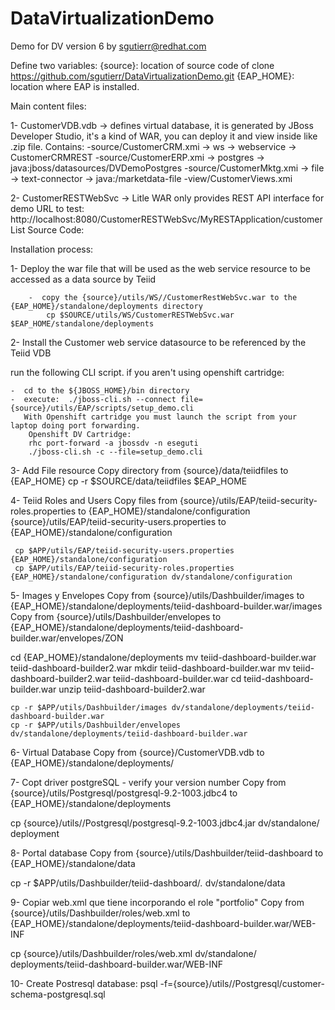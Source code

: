 DataVirtualizationDemo
======================

Demo for DV version 6 by sgutierr@redhat.com

Define two variables: 
{source}: location of source code of clone https://github.com/sgutierr/DataVirtualizationDemo.git
{EAP_HOME}: location where EAP is installed.

Main content files:

1- CustomerVDB.vdb -> defines virtual database, it is generated by JBoss Developer Studio, it's a kind of WAR, you can deploy it and view inside like .zip file. Contains:
  -source/CustomerCRM.xmi -> ws -> webservice -> CustomerCRMREST
  -source/CustomerERP.xmi -> postgres -> java:jboss/datasources/DVDemoPostgres
  -source/CustomerMktg.xmi -> file -> text-connector -> java:/marketdata-file
  -view/CustomerViews.xmi

2- CustomerRESTWebSvc -> Litle WAR only provides REST API interface for demo
   URL to test: http://localhost:8080/CustomerRESTWebSvc/MyRESTApplication/customerList
   Source Code:


Installation process: 

1-  Deploy the war file that will be used as the web service resource to be accessed as a data source by Teiid

        -  copy the {source}/utils/WS//CustomerRestWebSvc.war to the {EAP_HOME}/standalone/deployments directory
            cp $SOURCE/utils/WS/CustomerRESTWebSvc.war $EAP_HOME/standalone/deployments


2- Install the Customer web service datasource to be referenced by the Teiid VDB

  run the following CLI script. if you aren't using openshift cartridge:
  
	-  cd to the ${JBOSS_HOME}/bin directory
	-  execute:  ./jboss-cli.sh --connect file={source}/utils/EAP/scripts/setup_demo.cli 
       With Openshift cartridge you must launch the script from your laptop doing port forwarding. 
        Openshift DV Cartridge:
        rhc port-forward -a jbossdv -n eseguti
        ./jboss-cli.sh -c --file=setup_demo.cli


3- Add File resource
   Copy directory from  {source}/data/teiidfiles to {EAP_HOME}
    cp -r $SOURCE/data/teiidfiles $EAP_HOME

4- Teiid Roles and Users
   Copy files from {source}/utils/EAP/teiid-security-roles.properties to {EAP_HOME}/standalone/configuration
                   {source}/utils/EAP/teiid-security-users.properties to {EAP_HOME}/standalone/configuration
    
     cp $APP/utils/EAP/teiid-security-users.properties {EAP_HOME}/standalone/configuration
     cp $APP/utils/EAP/teiid-security-roles.properties {EAP_HOME}/standalone/configuration dv/standalone/configuration

5- Images y Envelopes 
   Copy from {source}/utils/Dashbuilder/images to {EAP_HOME}/standalone/deployments/teiid-dashboard-builder.war/images
   Copy from {source}/utils/Dashbuilder/envelopes to {EAP_HOME}/standalone/deployments/teiid-dashboard-builder.war/envelopes/ZON

   cd {EAP_HOME}/standalone/deployments 
   mv teiid-dashboard-builder.war teiid-dashboard-builder2.war
   mkdir teiid-dashboard-builder.war
   mv teiid-dashboard-builder2.war teiid-dashboard-builder.war
   cd teiid-dashboard-builder.war
   unzip teiid-dashboard-builder2.war

    cp -r $APP/utils/Dashbuilder/images dv/standalone/deployments/teiid-dashboard-builder.war
    cp -r $APP/utils/Dashbuilder/envelopes dv/standalone/deployments/teiid-dashboard-builder.war	

6- Virtual Database 
   Copy from {source}/CustomerVDB.vdb to {EAP_HOME}/standalone/deployments/


7- Copt driver postgreSQL - verify your version number
   Copy from {source}/utils/Postgresql/postgresql-9.2-1003.jdbc4 to {EAP_HOME}/standalone/deployments

   cp {source}/utils//Postgresql/postgresql-9.2-1003.jdbc4.jar dv/standalone/ deployment

8- Portal database 
   Copy from {source}/utils/Dashbuilder/teiid-dashboard to {EAP_HOME}/standalone/data 
   
   cp -r $APP/utils/Dashbuilder/teiid-dashboard/*.* dv/standalone/data

9- Copiar web.xml que tiene incorporando el role "portfolio"
   Copy from {source}/utils/Dashbuilder/roles/web.xml to {EAP_HOME}/standalone/deployments/teiid-dashboard-builder.war/WEB-INF

   cp {source}/utils/Dashbuilder/roles/web.xml dv/standalone/  deployments/teiid-dashboard-builder.war/WEB-INF

10- Create Postresql database:
   psql -f={source}/utils//Postgresql/customer-schema-postgresql.sql



      



